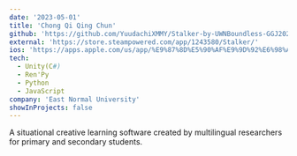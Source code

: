 ```yaml
---
date: '2023-05-01'
title: 'Chong Qi Qing Chun'
github: 'https://github.com/YuudachiXMMY/Stalker-by-UWNBoundless-GGJ2020'
external: 'https://store.steampowered.com/app/1243580/Stalker/'
ios: 'https://apps.apple.com/us/app/%E9%87%8D%E5%90%AF%E9%9D%92%E6%98%A5/id6449725179'
tech:
  - Unity(C#)
  - Ren'Py
  - Python
  - JavaScript
company: 'East Normal University'
showInProjects: false
---
```


A situational creative learning software created by multilingual researchers for primary and secondary students.
